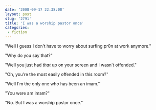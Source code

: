 ```yaml
---
date: '2008-09-17 22:38:00'
layout: post
slug: '2791'
title: 'I was a worship pastor once'
categories:
 - fiction
---
```


"Well I guess I don't have to worry about surfing pr0n at work anymore."

"Why do you say that?"

"Well you just had _that_ up on your screen and I wasn't offended."

"Oh, you're the most easily offended in this room?"

"Well I'm the only one who has been an imam."

"You were am imam?"

"No. But I was a worship pastor once."
